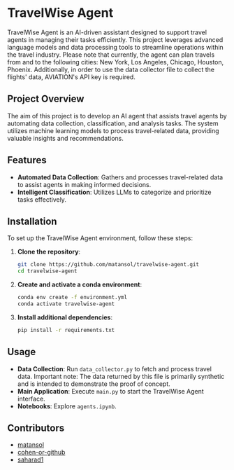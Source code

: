 # TravelWise Agent

TravelWise Agent is an AI-driven assistant designed to support travel agents in managing their tasks efficiently. 
This project leverages advanced language models and data processing tools to streamline operations within the travel industry.
Please note that currently, the agent can plan travels from and to the following cities: New York, Los Angeles, Chicago, Houston, Phoenix.
Additionally, in order to use the data collector file to collect the flights' data, AVIATION's API key is required. 

## Project Overview

The aim of this project is to develop an AI agent that assists travel agents by automating data collection, classification, and analysis tasks. 
The system utilizes machine learning models to process travel-related data, providing valuable insights and recommendations.

## Features

- **Automated Data Collection**: Gathers and processes travel-related data to assist agents in making informed decisions.
- **Intelligent Classification**: Utilizes LLMs to categorize and prioritize tasks effectively.

## Installation

To set up the TravelWise Agent environment, follow these steps:

1. **Clone the repository**:

   ```bash
   git clone https://github.com/matansol/travelwise-agent.git
   cd travelwise-agent
   ```


2. **Create and activate a conda environment**:

   ```bash
   conda env create -f environment.yml
   conda activate travelwise-agent
   ```


3. **Install additional dependencies**:

   ```bash
   pip install -r requirements.txt
   ```


## Usage

- **Data Collection**: Run `data_collector.py` to fetch and process travel data.
  Important note: The data returned by this file is primarily synthetic and is intended to demonstrate the proof of concept.
- **Main Application**: Execute `main.py` to start the TravelWise Agent interface.
- **Notebooks**: Explore `agents.ipynb`.

## Contributors

- [matansol](https://github.com/matansol)
- [cohen-or-github](https://github.com/cohen-or-github)
- [saharad1](https://github.com/saharad1)
